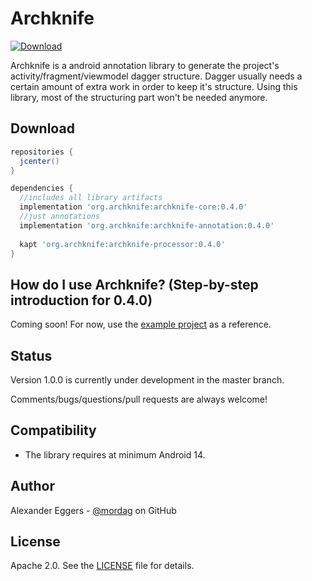 Archknife
=====
[![Download](https://api.bintray.com/packages/mordag/android/archknife-core/images/download.svg) ](https://bintray.com/mordag/android/archknife-core/_latestVersion)

Archknife is a android annotation library to generate the project's activity/fragment/viewmodel dagger structure. Dagger usually needs a certain amount of extra work in order to keep it's structure. Using this library, most of the structuring part won't be needed anymore.

Download
--------
```gradle
repositories {
  jcenter()
}

dependencies {
  //includes all library artifacts
  implementation 'org.archknife:archknife-core:0.4.0'
  //just annotations
  implementation 'org.archknife:archknife-annotation:0.4.0'
  
  kapt 'org.archknife:archknife-processor:0.4.0'
}
```

How do I use Archknife? (Step-by-step introduction for 0.4.0)
-------------------
Coming soon! For now, use the [example project][3] as a reference.

Status
------
Version 1.0.0 is currently under development in the master branch.

Comments/bugs/questions/pull requests are always welcome!

Compatibility
-------------

 * The library requires at minimum Android 14.

Author
------
Alexander Eggers - [@mordag][2] on GitHub

License
-------
Apache 2.0. See the [LICENSE][1] file for details.


[1]: https://github.com/Mordag/archknife/blob/master/LICENSE
[2]: https://github.com/Mordag
[3]: https://github.com/Mordag/archknife/tree/master/examples
